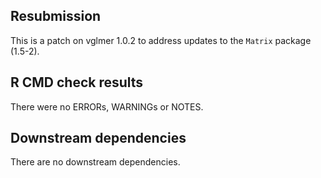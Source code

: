 ## Resubmission

This is a patch on vglmer 1.0.2 to address updates to the `Matrix` package (1.5-2).

## R CMD check results

There were no ERRORs, WARNINGs or NOTES. 

## Downstream dependencies

There are no downstream dependencies.